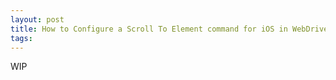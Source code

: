 ```yaml
---
layout: post
title: How to Configure a Scroll To Element command for iOS in WebDriverIO/Appium
tags: 
---
```


WIP